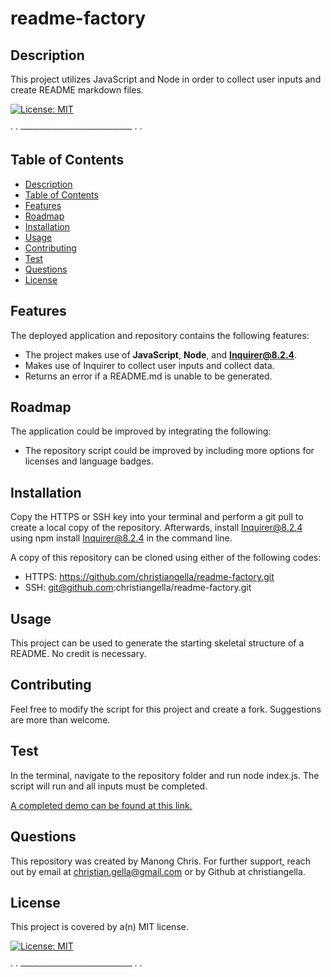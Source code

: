 # **readme-factory**

## Description

This project utilizes JavaScript and Node in order to collect user inputs and create README markdown files.

[![License: MIT](https://shields.io/badge/License-MIT-gold.svg)](https://opensource.org/licenses/MIT)

· · ────────────────── · ·

## Table of Contents
  - [Description](#description)
  - [Table of Contents](#table-of-contents)
  - [Features](#features)
  - [Roadmap](#roadmap)
  - [Installation](#installation)
  - [Usage](#usage)
  - [Contributing](#contributing)
  - [Test](#test)
  - [Questions](#questions)
  - [License](#license)

## Features

The deployed application and repository contains the following features:

- The project makes use of **JavaScript**, **Node**, and **Inquirer@8.2.4**.
- Makes use of Inquirer to collect user inputs and collect data.
- Returns an error if a README.md is unable to be generated.

## Roadmap

The application could be improved by integrating the following:

- The repository script could be improved by including more options for licenses and language badges.

## Installation

Copy the HTTPS or SSH key into your terminal and perform a git pull to create a local copy of the repository. Afterwards, install Inquirer@8.2.4 using npm install Inquirer@8.2.4 in the command line.

A copy of this repository can be cloned using either of the following codes:

- HTTPS: https://github.com/christiangella/readme-factory.git
- SSH: git@github.com:christiangella/readme-factory.git

## Usage

This project can be used to generate the starting skeletal structure of a README. No credit is necessary.

## Contributing

Feel free to modify the script for this project and create a fork. Suggestions are more than welcome.

## Test

In the terminal, navigate to the repository folder and run node index.js. The script will run and all inputs must be completed.

[A completed demo can be found at this link.](https://watch.screencastify.com/v/2ksVjoWD5mLGJMmkVkJT)

## Questions

This repository was created by Manong Chris. For further support, reach out by email at christian.gella@gmail.com or by Github at christiangella.

## License

This project is covered by a(n) MIT license.

[![License: MIT](https://shields.io/badge/License-MIT-gold.svg)](https://opensource.org/licenses/MIT)

· · ────────────────── · ·


